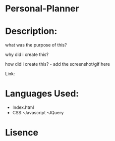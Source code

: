 # Personal-Planner

# Description:
what was the purpose of this?

why did i create this?

how did i create this?
    - add the screenshot/gif here

Link:

# Languages Used:
 - Index.html
 - CSS
 -Javascript
 -JQuery

# Lisence 